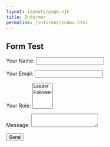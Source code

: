 ```yaml
---
layout: layouts/page.njk
title: Informer
permalink: /informer/index.html
---
```


## Form Test

<form class="sf-flow" name="contact" method="POST" data-netlify="true">
  <p>
    <label>Your Name: </label><input type="text" name="name" />   
  </p>
  <p>
    <label>Your Email: </label><input type="email" name="email" />
  </p>
  <p>
    <label>Your Role: </label><select name="role[]" multiple>
      <option value="leader">Leader</option>
      <option value="follower">Follower</option>
    </select>
  </p>
  <p>
    <label>Message: </label><textarea name="message"></textarea>
  </p>
  <p>
    <button class="button" type="submit">Send</button>
  </p>
</form>

